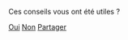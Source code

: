 <div class="feedback-component" data-feedback-transition-delay="500">
    <div class="feedback-question">
        <p>Ces conseils vous ont été utiles ?</p>
        <div class="feedback-controls">
            <a class="button button-outline button-feedback button-feedback-positif" data-feedback="positif" href="" role="button">Oui</a>
            <a class="button button-outline button-feedback button-feedback-negatif" data-feedback="negatif" href="" role="button">Non</a>
            <a class="button button-outline button-partager button-feedback-partager" href="" role="button">Partager</a>
        </div>
    </div>
    <div class="feedback-form" hidden>
        <form>
            <fieldset>
                <p role="status">Merci pour votre retour.</p>
                <label for="message_conseils">Pouvez-vous nous en dire plus, afin que nous puissions améliorer ces conseils ?</label>
                <textarea id="message_conseils" name="message" rows="9" cols="20" required></textarea>
            </fieldset>
            <div class="form-controls">
                <input type="submit" class="button" value="Envoyer mes remarques">
            </div>
        </form>
        <p class="feedback-email">ou écrivez-nous à : <a href="mailto:contact@mesconseilscovid.fr">contact@mesconseilscovid.fr</a></p>
    </div>
    <div class="feedback-thankyou" hidden>
        <p role="status">
            Merci beaucoup pour votre message qui nous aidera à améliorer les conseils.
        </p>
    </div>
    <div class="feedback-partager" hidden>
        <p role="status">
            Faites connaître Mes Conseils Covid en partageant ce lien (votre situation personnelle ne sera pas transmise) :
        </p>
        <ul>
            <li>
                <a href="https://www.facebook.com/sharer.php?u=https%3A%2F%2Fmesconseilscovid.sante.gouv.fr%2F&t=Mes%20Conseils%20Covid%20%3A%20Des%20conseils%20personnels%20pour%20agir%20contre%20le%20virus" class="button button-outline button-feedback-social-facebook" target="_blank" rel="noopener noreferrer" data-service="facebook">sur Facebook</a>
            </li>
            <li>
                <a href="fb-messenger://share/?link=https%3A%2F%2Fmesconseilscovid.sante.gouv.fr%2F&app_id=199122945319221" class="button button-outline button-feedback-social-messenger" target="_blank" rel="noopener noreferrer" data-service="messenger">sur Messenger</a>
            </li>
            <li>
                <a href="https://wa.me/?text=Mes%20Conseils%20Covid%20%3A%20Des%20conseils%20personnels%20pour%20agir%20contre%20le%20virus%20%E2%80%94%20https%3A%2F%2Fmesconseilscovid.sante.gouv.fr%2F" class="button button-outline button-feedback-social-whatsapp" target="_blank" rel="noopener noreferrer" data-service="whatsapp">sur WhatsApp</a>
            </li>
        </ul>
    </div>
</div>
